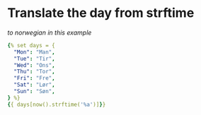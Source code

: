 # Translate the day from strftime
_to norwegian in this example_

```yaml
{% set days = {
  "Mon": "Man",
  "Tue": "Tir",
  "Wed": "Ons",
  "Thu": "Tor",
  "Fri": "Fre",
  "Sat": "Lør",
  "Sun": "Søn",
} %}
{{ days[now().strftime('%a')]}}

```
